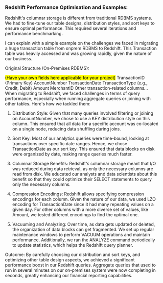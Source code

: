 ### Redshift Performance Optimisation and Examples: 
Redshift's columnar storage is different from traditional RDBMS systems. We had to fine-tune our table designs, distribution styles, and sort keys to ensure optimal performance. This required several iterations and performance benchmarking.

I can explain with a simple example on the challenges we faced in migrating a huge transaction table from onprem RDBMS to Redshift.  This Transaction table was heavily accessed and was growing rapidly, given the nature of our business.

Original Structure (On-Premises RDBMS):

<mark>(Have your own fields here applicable for your project)</mark>
TransactionID (Primary Key)
AccountNumber
TransactionDate
TransactionType (e.g., Credit, Debit)
Amount
MerchantID
Other transaction-related columns...
When migrating to Redshift, we faced challenges in terms of query performance, especially when running aggregate queries or joining with other tables. Here's how we tackled them:

1. Distribution Style:
Given that many queries involved filtering or joining on AccountNumber, we chose to use a KEY distribution style on this column. This ensured that all data for a specific account was co-located on a single node, reducing data shuffling during joins.

2. Sort Key:
Most of our analytics queries were time-bound, looking at transactions over specific date ranges. Hence, we chose TransactionDate as our sort key. This ensured that data blocks on disk were organized by date, making range queries much faster.

3. Columnar Storage Benefits:
Redshift's columnar storage meant that I/O was reduced during data retrieval, as only the necessary columns are read from disk. We educated our analysts and data scientists about this benefit so that they could optimize their SELECT statements to query only the necessary columns.

4. Compression Encodings:
Redshift allows specifying compression encodings for each column. Given the nature of our data, we used LZO encoding for TransactionDate since it had many repeating values on a given day. For other columns with a more diverse set of values, like Amount, we tested different encodings to find the optimal one.

5. Vacuuming and Analyzing:
Over time, as data gets updated or deleted, the organization of data blocks can get fragmented. We set up regular maintenance windows to perform VACUUM operations and maintain performance. Additionally, we ran the ANALYZE command periodically to update statistics, which helps the Redshift query planner.

Outcome:
By carefully choosing our distribution and sort keys, and optimizing other table design aspects, we achieved a significant performance boost in our Redshift queries. Aggregate queries that used to run in several minutes on our on-premises system were now completing in seconds, greatly enhancing our financial reporting capabilities.
